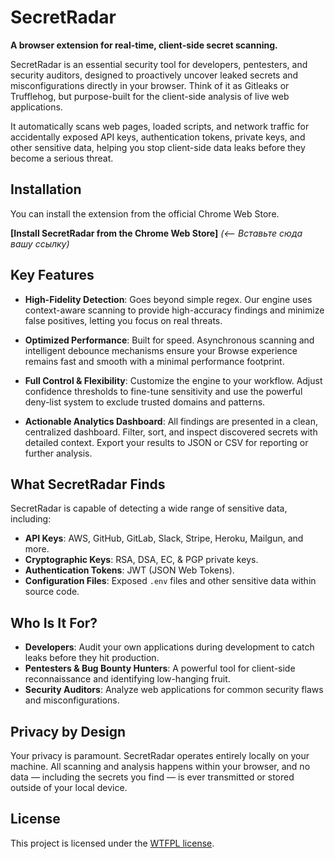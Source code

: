 # SecretRadar

**A browser extension for real-time, client-side secret scanning.**

SecretRadar is an essential security tool for developers, pentesters, and security auditors, designed to proactively uncover leaked secrets and misconfigurations directly in your browser. Think of it as Gitleaks or Trufflehog, but purpose-built for the client-side analysis of live web applications.

It automatically scans web pages, loaded scripts, and network traffic for accidentally exposed API keys, authentication tokens, private keys, and other sensitive data, helping you stop client-side data leaks before they become a serious threat.

## Installation

You can install the extension from the official Chrome Web Store.

**[Install SecretRadar from the Chrome Web Store]** *(<-- Вставьте сюда вашу ссылку)*

## Key Features

-   **High-Fidelity Detection**: Goes beyond simple regex. Our engine uses context-aware scanning to provide high-accuracy findings and minimize false positives, letting you focus on real threats.

-   **Optimized Performance**: Built for speed. Asynchronous scanning and intelligent debounce mechanisms ensure your Browse experience remains fast and smooth with a minimal performance footprint.

-   **Full Control & Flexibility**: Customize the engine to your workflow. Adjust confidence thresholds to fine-tune sensitivity and use the powerful deny-list system to exclude trusted domains and patterns.

-   **Actionable Analytics Dashboard**: All findings are presented in a clean, centralized dashboard. Filter, sort, and inspect discovered secrets with detailed context. Export your results to JSON or CSV for reporting or further analysis.

## What SecretRadar Finds

SecretRadar is capable of detecting a wide range of sensitive data, including:

-   **API Keys**: AWS, GitHub, GitLab, Slack, Stripe, Heroku, Mailgun, and more.
-   **Cryptographic Keys**: RSA, DSA, EC, & PGP private keys.
-   **Authentication Tokens**: JWT (JSON Web Tokens).
-   **Configuration Files**: Exposed `.env` files and other sensitive data within source code.

## Who Is It For?

-   **Developers**: Audit your own applications during development to catch leaks before they hit production.
-   **Pentesters & Bug Bounty Hunters**: A powerful tool for client-side reconnaissance and identifying low-hanging fruit.
-   **Security Auditors**: Analyze web applications for common security flaws and misconfigurations.

## Privacy by Design

Your privacy is paramount. SecretRadar operates entirely locally on your machine. All scanning and analysis happens within your browser, and no data — including the secrets you find — is ever transmitted or stored outside of your local device.


## License

This project is licensed under the [WTFPL license](LICENSE).
